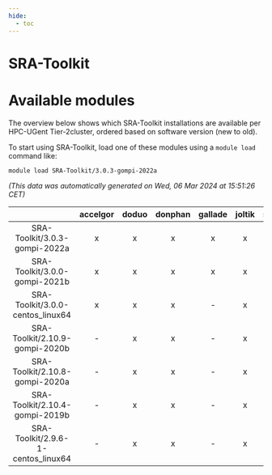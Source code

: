 ```yaml
---
hide:
  - toc
---
```


SRA-Toolkit
===========

# Available modules


The overview below shows which SRA-Toolkit installations are available per HPC-UGent Tier-2cluster, ordered based on software version (new to old).

To start using SRA-Toolkit, load one of these modules using a `module load` command like:

```shell
module load SRA-Toolkit/3.0.3-gompi-2022a
```

*(This data was automatically generated on Wed, 06 Mar 2024 at 15:51:26 CET)*  

| |accelgor|doduo|donphan|gallade|joltik|skitty|
| :---: | :---: | :---: | :---: | :---: | :---: | :---: |
|SRA-Toolkit/3.0.3-gompi-2022a|x|x|x|x|x|x|
|SRA-Toolkit/3.0.0-gompi-2021b|x|x|x|x|x|x|
|SRA-Toolkit/3.0.0-centos_linux64|x|x|x|-|x|x|
|SRA-Toolkit/2.10.9-gompi-2020b|-|x|x|-|x|x|
|SRA-Toolkit/2.10.8-gompi-2020a|-|x|x|-|x|x|
|SRA-Toolkit/2.10.4-gompi-2019b|-|x|x|-|x|x|
|SRA-Toolkit/2.9.6-1-centos_linux64|-|x|x|-|x|x|
